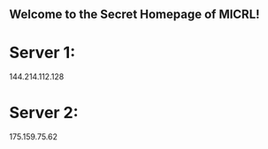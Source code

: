 ## Welcome to the Secret Homepage of MICRL!
# Server 1:
144.214.112.128
# Server 2:
175.159.75.62







